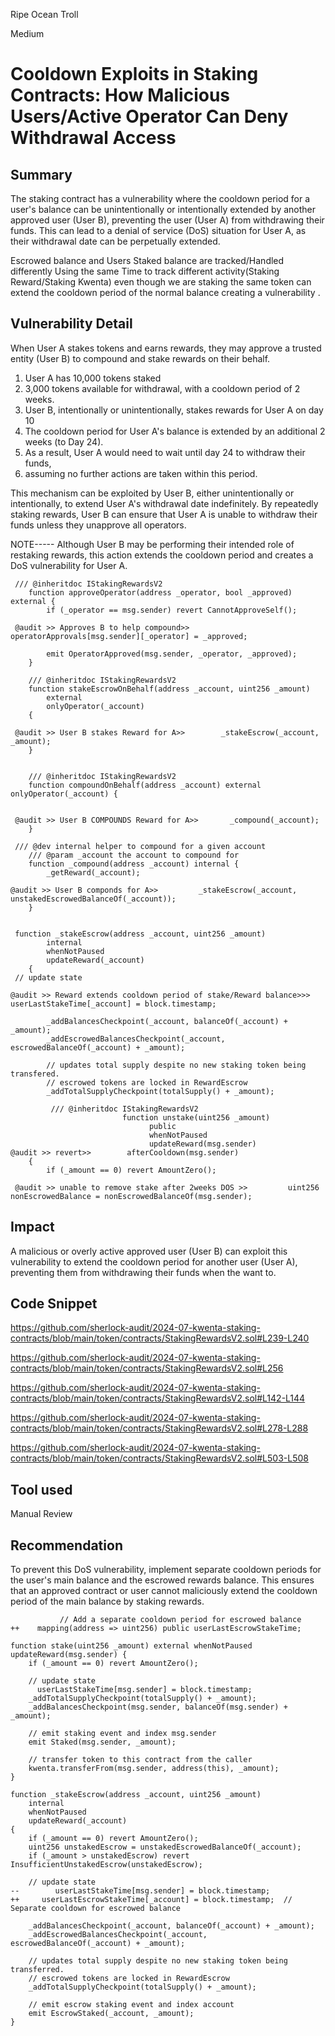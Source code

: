 Ripe Ocean Troll

Medium

# Cooldown Exploits in Staking Contracts: How Malicious Users/Active Operator Can Deny Withdrawal Access

## Summary

The staking contract has a vulnerability where the cooldown period for a user's balance can be unintentionally or intentionally extended by another approved user (User B), preventing the user (User A) from withdrawing their funds. This can lead to a denial of service (DoS) situation for User A, as their withdrawal date can be perpetually extended.

Escrowed balance and Users Staked balance are tracked/Handled differently Using the same Time to track different activity(Staking Reward/Staking Kwenta) even though we are staking the same token can extend the cooldown period of the normal balance creating a vulnerability .

## Vulnerability Detail

When User A stakes tokens and earns rewards, they may approve a trusted entity (User B) to compound and stake rewards on their behalf. 
1.  User A has 10,000 tokens staked 
2. 3,000 tokens available for withdrawal, with a cooldown period of 2 weeks.
3. User B, intentionally or unintentionally, stakes rewards for User A on day 10 
4.  The cooldown period for User A's balance is extended by an additional 2 weeks (to Day 24). 
5. As a result, User A would need to wait until day 24 to withdraw their funds, 
6. assuming no further actions are taken within this period.

This mechanism can be exploited by User B, either unintentionally or intentionally, to extend User A's withdrawal date indefinitely. By repeatedly staking rewards, User B can ensure that User A is unable to withdraw their funds unless they unapprove all operators. 

NOTE----- Although User B may be performing their intended role of restaking rewards, this action extends the cooldown period and creates a DoS vulnerability for User A.


```solidity
 /// @inheritdoc IStakingRewardsV2
    function approveOperator(address _operator, bool _approved) external {
        if (_operator == msg.sender) revert CannotApproveSelf();

 @audit >> Approves B to help compound>>        operatorApprovals[msg.sender][_operator] = _approved;

        emit OperatorApproved(msg.sender, _operator, _approved);
    }

    /// @inheritdoc IStakingRewardsV2
    function stakeEscrowOnBehalf(address _account, uint256 _amount)
        external
        onlyOperator(_account)
    {
 
 @audit >> User B stakes Reward for A>>        _stakeEscrow(_account, _amount);
    }


    /// @inheritdoc IStakingRewardsV2
    function compoundOnBehalf(address _account) external onlyOperator(_account) {
      

 @audit >> User B COMPOUNDS Reward for A>>       _compound(_account);
    }

```


```solidity
 /// @dev internal helper to compound for a given account
    /// @param _account the account to compound for
    function _compound(address _account) internal {
        _getReward(_account);

@audit >> User B componds for A>>         _stakeEscrow(_account, unstakedEscrowedBalanceOf(_account));
    }
```


```solidity

 function _stakeEscrow(address _account, uint256 _amount)
        internal
        whenNotPaused
        updateReward(_account)
    {
 // update state

@audit >> Reward extends cooldown period of stake/Reward balance>>>        userLastStakeTime[_account] = block.timestamp;

        _addBalancesCheckpoint(_account, balanceOf(_account) + _amount);
        _addEscrowedBalancesCheckpoint(_account, escrowedBalanceOf(_account) + _amount);

        // updates total supply despite no new staking token being transfered.
        // escrowed tokens are locked in RewardEscrow
        _addTotalSupplyCheckpoint(totalSupply() + _amount);
```

```solidity
         /// @inheritdoc IStakingRewardsV2
                         function unstake(uint256 _amount)
                               public
                               whenNotPaused
                               updateReward(msg.sender)
@audit >> revert>>        afterCooldown(msg.sender)
    {
        if (_amount == 0) revert AmountZero();

 @audit >> unable to remove stake after 2weeks DOS >>         uint256 nonEscrowedBalance = nonEscrowedBalanceOf(msg.sender);
```


## Impact

A malicious or overly active approved user (User B) can exploit this vulnerability to extend the cooldown period for another user (User A), preventing them from withdrawing their funds when the want to. 

## Code Snippet

https://github.com/sherlock-audit/2024-07-kwenta-staking-contracts/blob/main/token/contracts/StakingRewardsV2.sol#L239-L240

https://github.com/sherlock-audit/2024-07-kwenta-staking-contracts/blob/main/token/contracts/StakingRewardsV2.sol#L256

https://github.com/sherlock-audit/2024-07-kwenta-staking-contracts/blob/main/token/contracts/StakingRewardsV2.sol#L142-L144

https://github.com/sherlock-audit/2024-07-kwenta-staking-contracts/blob/main/token/contracts/StakingRewardsV2.sol#L278-L288

https://github.com/sherlock-audit/2024-07-kwenta-staking-contracts/blob/main/token/contracts/StakingRewardsV2.sol#L503-L508

## Tool used

Manual Review

## Recommendation

To prevent this DoS vulnerability, implement separate cooldown periods for the user's main balance and the escrowed rewards balance. This ensures that an approved contract or user cannot maliciously extend the cooldown period of the main balance by staking rewards.

```solidity
           // Add a separate cooldown period for escrowed balance
++    mapping(address => uint256) public userLastEscrowStakeTime;

function stake(uint256 _amount) external whenNotPaused updateReward(msg.sender) {
    if (_amount == 0) revert AmountZero();

    // update state
      userLastStakeTime[msg.sender] = block.timestamp;
    _addTotalSupplyCheckpoint(totalSupply() + _amount);
    _addBalancesCheckpoint(msg.sender, balanceOf(msg.sender) + _amount);

    // emit staking event and index msg.sender
    emit Staked(msg.sender, _amount);

    // transfer token to this contract from the caller
    kwenta.transferFrom(msg.sender, address(this), _amount);
}

function _stakeEscrow(address _account, uint256 _amount)
    internal
    whenNotPaused
    updateReward(_account)
{
    if (_amount == 0) revert AmountZero();
    uint256 unstakedEscrow = unstakedEscrowedBalanceOf(_account);
    if (_amount > unstakedEscrow) revert InsufficientUnstakedEscrow(unstakedEscrow);

    // update state
--        userLastStakeTime[msg.sender] = block.timestamp;
++     userLastEscrowStakeTime[_account] = block.timestamp;  // Separate cooldown for escrowed balance

    _addBalancesCheckpoint(_account, balanceOf(_account) + _amount);
    _addEscrowedBalancesCheckpoint(_account, escrowedBalanceOf(_account) + _amount);

    // updates total supply despite no new staking token being transferred.
    // escrowed tokens are locked in RewardEscrow
    _addTotalSupplyCheckpoint(totalSupply() + _amount);

    // emit escrow staking event and index account
    emit EscrowStaked(_account, _amount);
}
```

